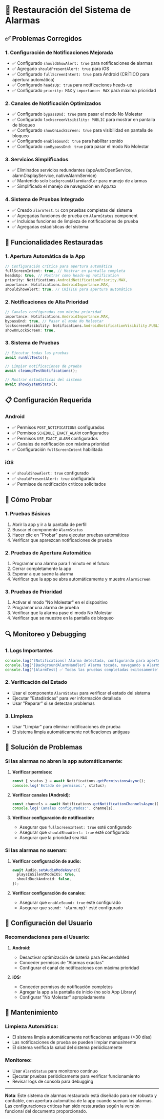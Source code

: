 # 🔔 Restauración del Sistema de Alarmas

## ✅ Problemas Corregidos

### 1. **Configuración de Notificaciones Mejorada**
- ✅ Configurado `shouldShowAlert: true` para notificaciones de alarmas
- ✅ Agregado `shouldPresentAlert: true` para iOS
- ✅ Configurado `fullScreenIntent: true` para Android (CRÍTICO para apertura automática)
- ✅ Configurado `headsUp: true` para notificaciones heads-up
- ✅ Configurado `priority: MAX` y `importance: MAX` para máxima prioridad

### 2. **Canales de Notificación Optimizados**
- ✅ Configurado `bypassDnd: true` para pasar el modo No Molestar
- ✅ Configurado `lockscreenVisibility: PUBLIC` para mostrar en pantalla de bloqueo
- ✅ Configurado `showOnLockScreen: true` para visibilidad en pantalla de bloqueo
- ✅ Configurado `enableSound: true` para habilitar sonido
- ✅ Configurado `canBypassDnd: true` para pasar el modo No Molestar

### 3. **Servicios Simplificados**
- ✅ Eliminados servicios redundantes (appAutoOpenService, alarmDisplayService, nativeAlarmService)
- ✅ Mantenido solo `backgroundAlarmHandler` para manejo de alarmas
- ✅ Simplificado el manejo de navegación en App.tsx

### 4. **Sistema de Pruebas Integrado**
- ✅ Creado `alarmTest.ts` con pruebas completas del sistema
- ✅ Agregadas funciones de prueba en `AlarmStatus` component
- ✅ Incluidas funciones de limpieza de notificaciones de prueba
- ✅ Agregadas estadísticas del sistema

## 🔧 Funcionalidades Restauradas

### 1. **Apertura Automática de la App**
```typescript
// Configuración crítica para apertura automática
fullScreenIntent: true, // Mostrar en pantalla completa
headsUp: true, // Mostrar como heads-up notification
priority: Notifications.AndroidNotificationPriority.MAX,
importance: Notifications.AndroidImportance.MAX,
shouldShowAlert: true, // CRÍTICO para apertura automática
```

### 2. **Notificaciones de Alta Prioridad**
```typescript
// Canales configurados con máxima prioridad
importance: Notifications.AndroidImportance.MAX,
bypassDnd: true, // Pasar el modo No Molestar
lockscreenVisibility: Notifications.AndroidNotificationVisibility.PUBLIC,
showOnLockScreen: true,
```

### 3. **Sistema de Pruebas**
```typescript
// Ejecutar todas las pruebas
await runAllTests();

// Limpiar notificaciones de prueba
await cleanupTestNotifications();

// Mostrar estadísticas del sistema
await showSystemStats();
```

## 📋 Configuración Requerida

### **Android**
- ✅ Permisos `POST_NOTIFICATIONS` configurados
- ✅ Permisos `SCHEDULE_EXACT_ALARM` configurados
- ✅ Permisos `USE_EXACT_ALARM` configurados
- ✅ Canales de notificación con máxima prioridad
- ✅ Configuración `fullScreenIntent` habilitada

### **iOS**
- ✅ `shouldShowAlert: true` configurado
- ✅ `shouldPresentAlert: true` configurado
- ✅ Permisos de notificación críticos solicitados

## 🚀 Cómo Probar

### 1. **Pruebas Básicas**
1. Abrir la app y ir a la pantalla de perfil
2. Buscar el componente `AlarmStatus`
3. Hacer clic en "Probar" para ejecutar pruebas automáticas
4. Verificar que aparezcan notificaciones de prueba

### 2. **Pruebas de Apertura Automática**
1. Programar una alarma para 1 minuto en el futuro
2. Cerrar completamente la app
3. Esperar a que suene la alarma
4. Verificar que la app se abra automáticamente y muestre `AlarmScreen`

### 3. **Pruebas de Prioridad**
1. Activar el modo "No Molestar" en el dispositivo
2. Programar una alarma de prueba
3. Verificar que la alarma pase el modo No Molestar
4. Verificar que se muestre en la pantalla de bloqueo

## 🔍 Monitoreo y Debugging

### 1. **Logs Importantes**
```typescript
console.log('[Notifications] Alarma detectada, configurando para apertura automática...');
console.log('[BackgroundAlarmHandler] Alarma tocada, navegando a AlarmScreen...');
console.log('[AlarmTest] ✅ Todas las pruebas completadas exitosamente');
```

### 2. **Verificación del Estado**
- Usar el componente `AlarmStatus` para verificar el estado del sistema
- Ejecutar "Estadísticas" para ver información detallada
- Usar "Reparar" si se detectan problemas

### 3. **Limpieza**
- Usar "Limpiar" para eliminar notificaciones de prueba
- El sistema limpia automáticamente notificaciones antiguas

## 🚨 Solución de Problemas

### **Si las alarmas no abren la app automáticamente:**

1. **Verificar permisos:**
   ```typescript
   const { status } = await Notifications.getPermissionsAsync();
   console.log('Estado de permisos:', status);
   ```

2. **Verificar canales (Android):**
   ```typescript
   const channels = await Notifications.getNotificationChannelsAsync();
   console.log('Canales configurados:', channels);
   ```

3. **Verificar configuración de notificación:**
   - Asegurar que `fullScreenIntent: true` esté configurado
   - Asegurar que `shouldShowAlert: true` esté configurado
   - Asegurar que la prioridad sea `MAX`

### **Si las alarmas no suenan:**

1. **Verificar configuración de audio:**
   ```typescript
   await Audio.setAudioModeAsync({
     playsInSilentModeIOS: true,
     shouldDuckAndroid: false,
   });
   ```

2. **Verificar configuración de canales:**
   - Asegurar que `enableSound: true` esté configurado
   - Asegurar que `sound: 'alarm.mp3'` esté configurado

## 📱 Configuración del Usuario

### **Recomendaciones para el Usuario:**

1. **Android:**
   - Desactivar optimización de batería para RecuerdaMed
   - Conceder permisos de "Alarmas exactas"
   - Configurar el canal de notificaciones con máxima prioridad

2. **iOS:**
   - Conceder permisos de notificación completos
   - Agregar la app a la pantalla de inicio (no solo App Library)
   - Configurar "No Molestar" apropiadamente

## 🔄 Mantenimiento

### **Limpieza Automática:**
- El sistema limpia automáticamente notificaciones antiguas (>30 días)
- Las notificaciones de prueba se pueden limpiar manualmente
- El sistema verifica la salud del sistema periódicamente

### **Monitoreo:**
- Usar `AlarmStatus` para monitoreo continuo
- Ejecutar pruebas periódicamente para verificar funcionamiento
- Revisar logs de consola para debugging

---

**Nota**: Este sistema de alarmas restaurado está diseñado para ser robusto y confiable, con apertura automática de la app cuando suenan las alarmas. Las configuraciones críticas han sido restauradas según la versión funcional del documento proporcionado.
